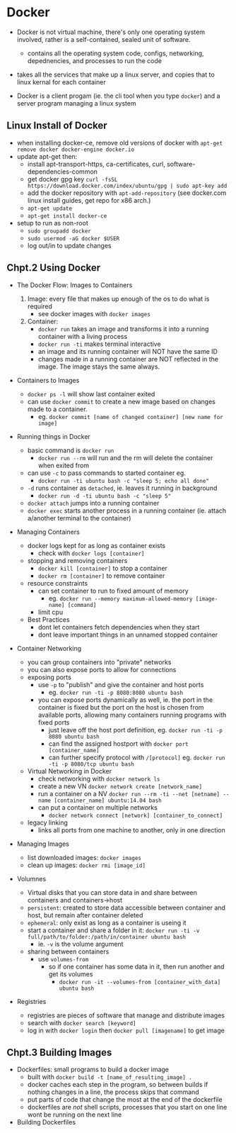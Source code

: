 # Docker

- Docker is not virtual machine, there's only one operating system involved, rather is a self-contained, sealed unit of software.
    - contains all the operating system code, configs, networking, depednencies, and processes to run the code
- takes all the services that make up a linux server, and copies that to linux kernal for each container

- Docker is a client progam (ie. the cli tool when you type `docker`) and a server program managing a linux system 

## Linux Install of Docker
- when installing docker-ce, remove old versions of docker with `apt-get remove docker docker-engine docker.io`
- update apt-get then:
    - install apt-transport-https, ca-certificates, curl, software-dependencies-common
    - get docker gpg key `curl -fsSL https://download.docker.com/index/ubuntu/gpg | sudo apt-key add`
    - add the docker repository with `apt-add-repository` (see docker.com linux install guides, get repo for x86 arch.)
    - `apt-get update`
    - `apt-get install docker-ce`
- setup to run as non-root
    - `sudo groupadd docker`
    - `sudo usermod -aG docker $USER`
    - log out/in to update changes

## Chpt.2 Using Docker
- The Docker Flow: Images to Containers
    1. Image: every file that makes up enough of the os to do what is required
        - see docker images with `docker images`
    2. Container:
        - `docker run` takes an image and transforms it into a running container with a living process
        - `docker run -ti` makes terminal interactive
        - an image and its running container will NOT have the same ID
        - changes made in a running container are NOT reflected in the image.  The image stays the same always.
- Containers to Images
    - `docker ps -l` will show last container exited 
    - can use `docker commit` to create a new image based on changes made to a container.
        - eg. `docker commit [name of changed container] [new name for image]`

- Running things in Docker
    - basic command is `docker run`
        - `docker run --rm` will run and the rm will delete the container when exited from
    - can use `-c` to pass commands to started container eg.
        - `docker run -ti ubuntu bash -c "sleep 5; echo all done"`
    - `-d` runs container as `detached`, ie. leaves it running in background
        - `docker run -d -ti ubuntu bash -c "sleep 5"` 
    - `docker attach` jumps into a running container
    - `docker exec` starts another process in a running container (ie. attach a/another terminal to the container)
- Managing Containers
    - docker logs kept for as long as container exists
        - check with `docker logs [container]` 
    - stopping and removing containers
        - `docker kill [container]` to stop a container
        - `docker rm [container]` to remove container 
    - resource constraints
        - can set container to run to fixed amount of memory
            - eg. `docker run --memory maximum-allowed-memory [image-name] [command]`
        - limit cpu
    - Best Practices
        - dont let containers fetch dependencies when they start 
        - dont leave important things in an unnamed stopped container 

- Container Networking
    - you can group containers into "private" networks 
    - you can also expose ports to allow for connections
    - exposing ports
        - use `-p` to "publish" and give the container and host ports
            - eg. `docker run -ti -p 8080:8080 ubuntu bash`
        - you can expose ports dynamically as well, ie. the port in the container is fixed but the port on the host is chosen from available ports, allowing many containers running programs with fixed ports
            - just leave off the host port definition, eg.  `docker run -ti -p 8080 ubuntu bash`
            - can find the assigned hostport with `docker port [container_name]`
            - can further specify protocol with `/[protocol]` eg. `docker run -ti -p 8080/tcp ubuntu bash`
    - Virtual Networking in Docker
        - check networking with `docker network ls`
        - create a new VN `docker network create [network_name]` 
        - run a container on a NV `docker run --rm -ti --net [netname] --name [container_name] ubuntu:14.04 bash` 
        - can put a container on multiple networks
            - `docker network connect [network] [container_to_connect]`
    - legacy linking
        - links all ports from one machine to another, only in one direction

- Managing Images
    - list downloaded images: `docker images`
    - clean up images: `docker rmi [image_id]`  

- Volumnes
    - Virtual disks that you can store data in and share between containers and containers->host
    - `persistent`: created to store data accessible between container and host, but remain after container deleted
    - `ephemeral`: only exist as long as a container is useing it 
    - start a container and share a folder in it: `docker run -ti -v full/path/to/folder:/path/in/container ubuntu bash`
        - ie. `-v` is the volume argument
    - sharing between containers
        - use `volumes-from`
            - so if one container has some data in it, then run another and get its volumes
                - `docker run -it --volumes-from [container_with_data] ubuntu bash`

- Registries
    - registries are pieces of software that manage and distribute images
    - search with `docker search [keyword]`
    - log in with `docker login` then `docker pull [imagename]` to get image 

## Chpt.3 Building Images
- Dockerfiles: small programs to build a docker image
    - built with `docker build -t [name_of_resulting_image] .`
    - docker caches each step in the program, so between builds if nothing changes in a line, the process skips that command
    - put parts of code that change the most at the end of the dockerfile 
    - dockerfiles are *not* shell scripts, processes that you start on one line wont be running on the next line
- Building Dockerfiles
